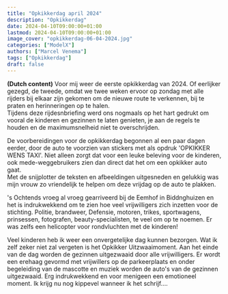 ```yaml
---
title: "Opkikkerdag april 2024"
description: "Opkikkerdag"
date: 2024-04-10T09:00:00+01:00
lastmod: 2024-04-10T09:00:00+01:00
image_cover: "opkikkerdag-06-04-2024.jpg"
categories: ["ModelX"]
authors: ["Marcel Venema"]
tags: ["Opkikkerdag"]
draft: false
---
```


**(Dutch content)** Voor mij weer de eerste opkikkerdag van 2024. Of eerlijker gezegd, de tweede, omdat we twee weken ervoor op zondag met alle rijders bij elkaar zijn gekomen om de nieuwe route te verkennen, bij te praten en herinneringen op te halen.<br/>
Tijdens deze rijdesnbriefing werd ons nogmaals op het hart gedrukt om vooral de kinderen en gezinnen te laten genieten, je aan de regels te houden en de maximumsnelheid niet te overschrijden.<br/>






De voorbereidingen voor de opkikkerdag begonnen al een paar dagen eerder, door de auto te voorzien van stickers met als opdruk 'OPKIKKER WENS TAXI'. Niet alleen zorgt dat voor een leuke beleving voor de kinderen, ook mede-weggebruikers zien dan direct dat het om een opkikker auto gaat.<br/> Met de snijplotter de teksten en afbeeldingen uitgesneden en gelukkig was mijn vrouw zo vriendelijk te helpen om deze vrijdag op de auto te plakken.<br/>



's Ochtends vroeg al vroeg gearriveerd  bij de Eemhof in Biddnghuizen en het is indrukwekkend om te zien hoe veel vrijwilligers zich inzetten voor de stichting. Politie, brandweer, Defensie, motoren, trikes, sportwagens, prinsessen, fotografen, beauty-specialisten, te veel om op te noemen. Er was zelfs een helicopter voor rondvluchten met de kinderen!<br/>




Veel kinderen heb ik weer een onvergetelijke dag kunnen bezorgen. Wat ik zelf zeker niet zal vergeten is het Opkikker Uitzwaaimoment. Aan het einde van de dag worden de gezinnen uitgezwaaid door alle vrijwilligers. Er wordt een erehaag gevormd met vrijwillers op de parkeerplaats en onder begeleiding van de mascotte en muziek worden de auto's van de gezinnen uitgezwaaid. Erg indrukwekkend en voor menigeen een emotioneel moment. Ik krijg nu nog kippevel wanneer ik het schrijf....<br/>

&nbsp;  
&nbsp;  
